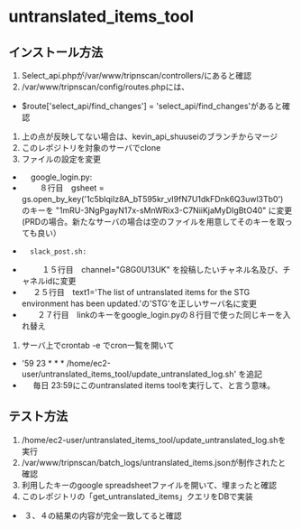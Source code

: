 # untranslated_items_tool

## インストール方法

1. Select_api.phpが/var/www/tripnscan/controllers/にあると確認
2. /var/www/tripnscan/config/routes.phpには、
 * $route['select_api/find_changes'] = 'select_api/find_changes'があると確認
1. 上の点が反映してない場合は、kevin_api_shuuseiのブランチからマージ
2. このレポジトリを対象のサーバでclone
3. ファイルの設定を変更
 *      google_login.py:
 *          ８行目　gsheet = gs.open_by_key('1c5bIqiIz8A_bT595kr_vI9fN7U1dkFDnk6Q3uwl3Tb0')　のキーを "1mRU-3NgPgayN17x-sMnWRix3-C7NiiKjaMyDIgBtO40" に変更 (PRDの場合。新たなサーバの場合は空のファイルを用意してそのキーを取っても良い）
 *       slack_post.sh:
 *           １５行目　channel="G8G0U13UK" を投稿したいチャネル名及び、チャネルidに変更
 *       ２５行目　text1='The list of untranslated items for the STG environment has been updated.'の'STG'を正しいサーバ名に変更
 *        ２７行目　linkのキーをgoogle_login.pyの８行目で使った同じキーを入れ替え
1. サーバ上でcrontab -e でcron一覧を開いて
 *   '59 23 * * * /home/ec2-user/untranslated_items_tool/update_untranslated_log.sh' を追記
 *      毎日 23:59にこのuntranslated items toolを実行して、と言う意味。

## テスト方法

1. /home/ec2-user/untranslated_items_tool/update_untranslated_log.shを実行
2. /var/www/tripnscan/batch_logs/untranslated_items.jsonが制作されたと確認
3. 利用したキーのgoogle spreadsheetファイルを開いて、埋まったと確認
4. このレポジトリの「get_untranslated_items」クエリをDBで実装
 *   ３、４の結果の内容が完全一致してると確認
